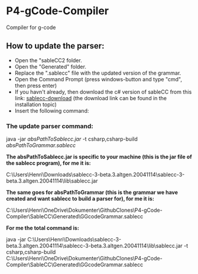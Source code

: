 # P4-gCode-Compiler
Compiler for g-code

## How to update the parser:
- Open the "sableCC2 folder.
- Open the "Generated" folder.
- Replace the ".sablecc" file with the updated version of the grammar.
- Open the Command Prompt (press windows-button and type "cmd", then press enter)
- If you havn't already, then download the c# version of sableCC from this link: [sablecc-download](http://www.mare.ee/indrek/sablecc/) (the download link can be found in the installation topic)
- Insert the following command:

### The update parser command:
java -jar _absPathToSablecc.jar_ -t csharp,csharp-build  _absPathToGrammar.sablecc_

**The absPathToSablecc.jar is specific to your machine (this is the jar file of the sablecc program), for me it is:**

C:\Users\Henri\Downloads\sablecc-3-beta.3.altgen.20041114\sablecc-3-beta.3.altgen.20041114\lib\sablecc.jar

**The same goes for absPathToGrammar (this is the grammar we have created and want sablecc to build a parser for), for me it is:**

C:\Users\Henri\OneDrive\Dokumenter\GithubClones\P4-gCode-Compiler\SableCC\Generated\GGcodeGrammar.sablecc

**For me the total command is:**

java -jar C:\Users\Henri\Downloads\sablecc-3-beta.3.altgen.20041114\sablecc-3-beta.3.altgen.20041114\lib\sablecc.jar -t csharp,csharp-build  C:\Users\Henri\OneDrive\Dokumenter\GithubClones\P4-gCode-Compiler\SableCC\Generated\GGcodeGrammar.sablecc
